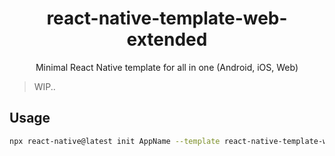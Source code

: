 <div align="center">

  # react-native-template-web-extended

  Minimal React Native template for all in one (Android, iOS, Web)

</div>

> WIP..

## Usage

```bash
npx react-native@latest init AppName --template react-native-template-web-extended
```
